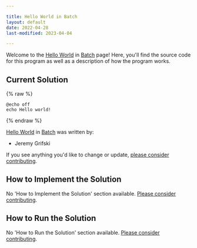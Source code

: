 ```yaml
---

title: Hello World in Batch
layout: default
date: 2022-04-28
last-modified: 2023-04-04

---
```


Welcome to the [Hello World](https://sampleprograms.io/projects/hello-world) in [Batch](https://sampleprograms.io/languages/batch) page! Here, you'll find the source code for this program as well as a description of how the program works.

## Current Solution

{% raw %}

```batch
@echo off
echo Hello world!
```

{% endraw %}

[Hello World](https://sampleprograms.io/projects/hello-world) in [Batch](https://sampleprograms.io/languages/batch) was written by:

- Jeremy Grifski

If you see anything you'd like to change or update, [please consider contributing](https://github.com/TheRenegadeCoder/sample-programs).

## How to Implement the Solution

No 'How to Implement the Solution' section available. [Please consider contributing](https://github.com/TheRenegadeCoder/sample-programs-website).

## How to Run the Solution

No 'How to Run the Solution' section available. [Please consider contributing](https://github.com/TheRenegadeCoder/sample-programs-website).